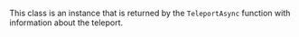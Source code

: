 This class is an instance that is returned by the `TeleportAsync` function with information about the teleport.